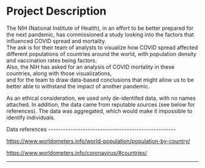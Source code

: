 # Project Description
The NIH (National Institute of Health), in an effort to be better prepared for the next pandemic, has commissioned a study looking into the factors that influenced COVID spread and mortality.                
The ask is for their team of analysts to visualize how COVID spread affected different populations of countries around the world, with population density and vaccination rates being factors.                           
Also, the NIH has asked for an analysis of COVID mortality in these countries, along with those visualizations,                  
and for the team to draw data-based conclusions that might allow us to be better able to withstand the impact of another pandemic.

As an ethical consideration, we used only de-identifed data, with no names attached. In addition, the data came from reputable sources (see below for references). The data was aggregated, which would make it impossible to identify individuals. 

Data references ----------------------------------------------------

https://www.worldometers.info/world-population/population-by-country/

https://www.worldometers.info/coronavirus/#countries/



---------------------------------------------------------------------
